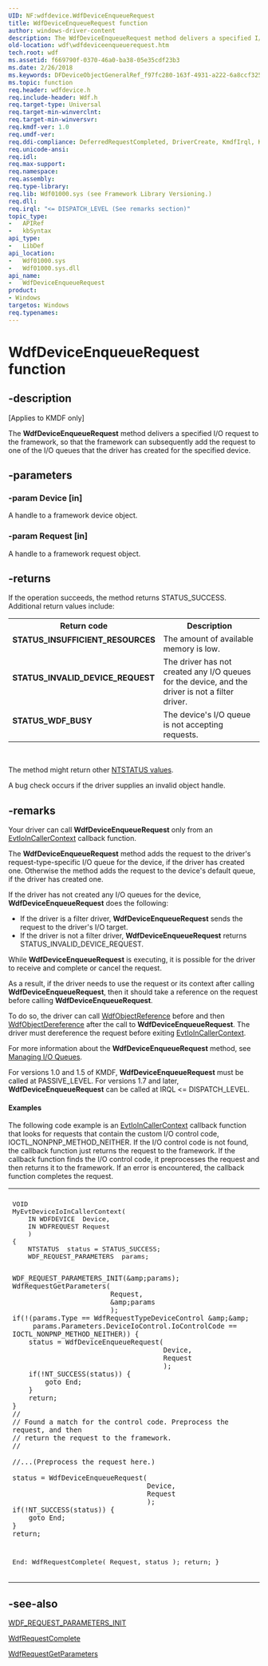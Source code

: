 ```yaml
---
UID: NF:wdfdevice.WdfDeviceEnqueueRequest
title: WdfDeviceEnqueueRequest function
author: windows-driver-content
description: The WdfDeviceEnqueueRequest method delivers a specified I/O request to the framework, so that the framework can subsequently add the request to one of the I/O queues that the driver has created for the specified device.
old-location: wdf\wdfdeviceenqueuerequest.htm
tech.root: wdf
ms.assetid: f669790f-0370-46a0-ba38-05e35cdf23b3
ms.date: 2/26/2018
ms.keywords: DFDeviceObjectGeneralRef_f97fc280-163f-4931-a222-6a8ccf3251d2.xml, WdfDeviceEnqueueRequest, WdfDeviceEnqueueRequest method, kmdf.wdfdeviceenqueuerequest, wdf.wdfdeviceenqueuerequest, wdfdevice/WdfDeviceEnqueueRequest
ms.topic: function
req.header: wdfdevice.h
req.include-header: Wdf.h
req.target-type: Universal
req.target-min-winverclnt: 
req.target-min-winversvr: 
req.kmdf-ver: 1.0
req.umdf-ver: 
req.ddi-compliance: DeferredRequestCompleted, DriverCreate, KmdfIrql, KmdfIrql2, RequestCompleted, RequestCompletedLocal
req.unicode-ansi: 
req.idl: 
req.max-support: 
req.namespace: 
req.assembly: 
req.type-library: 
req.lib: Wdf01000.sys (see Framework Library Versioning.)
req.dll: 
req.irql: "<= DISPATCH_LEVEL (See remarks section)"
topic_type:
-	APIRef
-	kbSyntax
api_type:
-	LibDef
api_location:
-	Wdf01000.sys
-	Wdf01000.sys.dll
api_name:
-	WdfDeviceEnqueueRequest
product:
- Windows
targetos: Windows
req.typenames: 
---
```


# WdfDeviceEnqueueRequest function


## -description


<p class="CCE_Message">[Applies to KMDF only]</p>

The <b>WdfDeviceEnqueueRequest</b> method delivers a specified I/O request to the framework, so that the framework can subsequently add the request to one of the I/O queues that the driver has created for the specified device.


## -parameters




### -param Device [in]

A handle to a framework device object.


### -param Request [in]

A handle to a framework request object.


## -returns



If the operation succeeds, the method returns STATUS_SUCCESS. Additional return values include:

<table>
<tr>
<th>Return code</th>
<th>Description</th>
</tr>
<tr>
<td width="40%">
<dl>
<dt><b>STATUS_INSUFFICIENT_RESOURCES</b></dt>
</dl>
</td>
<td width="60%">
The amount of available memory is low.

</td>
</tr>
<tr>
<td width="40%">
<dl>
<dt><b>STATUS_INVALID_DEVICE_REQUEST</b></dt>
</dl>
</td>
<td width="60%">
The driver has not created any I/O queues for the device, and the driver is not a filter driver.


</td>
</tr>
<tr>
<td width="40%">
<dl>
<dt><b>STATUS_WDF_BUSY</b></dt>
</dl>
</td>
<td width="60%">
The device's I/O queue is not accepting requests.

</td>
</tr>
</table>
 

The method might return other <a href="https://msdn.microsoft.com/library/windows/hardware/ff557697">NTSTATUS values</a>.

A bug check occurs if the driver supplies an invalid object handle.




## -remarks



Your driver can call <b>WdfDeviceEnqueueRequest</b> only from an <a href="https://msdn.microsoft.com/b8bcea29-e404-490e-9d0c-02c96a5690ab">EvtIoInCallerContext</a> callback function.

The <b>WdfDeviceEnqueueRequest</b> method adds the request to the driver's request-type-specific I/O queue for the device, if the driver has created one. Otherwise the method adds the request to the device's default queue, if the driver has created one.

If the driver has not created any I/O queues for the device, <b>WdfDeviceEnqueueRequest</b> does the following:

<ul>
<li>
If the driver is a filter driver, <b>WdfDeviceEnqueueRequest</b> sends the request to the driver's I/O target.

</li>
<li>
If the driver is not a filter driver, <b>WdfDeviceEnqueueRequest</b> returns STATUS_INVALID_DEVICE_REQUEST.

</li>
</ul>
While <b>WdfDeviceEnqueueRequest</b> is executing, it is possible for the driver to receive and complete or cancel the request.

As a result, if the driver needs to use the request or its context after calling <b>WdfDeviceEnqueueRequest</b>, then it should take a reference on the request before calling <b>WdfDeviceEnqueueRequest</b>.

To do so, the driver can call <a href="https://msdn.microsoft.com/library/windows/hardware/ff548758">WdfObjectReference</a> before and then <a href="https://msdn.microsoft.com/library/windows/hardware/ff548739">WdfObjectDereference</a> after the call to <b>WdfDeviceEnqueueRequest</b>. The driver must dereference the request before exiting <a href="https://msdn.microsoft.com/b8bcea29-e404-490e-9d0c-02c96a5690ab">EvtIoInCallerContext</a>.

For more information about the <b>WdfDeviceEnqueueRequest</b> method, see <a href="https://docs.microsoft.com/windows-hardware/drivers/wdf/managing-i-o-queues">Managing I/O Queues</a>.

For versions 1.0 and 1.5 of KMDF, <b>WdfDeviceEnqueueRequest</b> must be called at PASSIVE_LEVEL. For versions 1.7 and later, <b>WdfDeviceEnqueueRequest</b> can be called at IRQL &lt;= DISPATCH_LEVEL.


#### Examples

The following code example is an <a href="https://msdn.microsoft.com/b8bcea29-e404-490e-9d0c-02c96a5690ab">EvtIoInCallerContext</a> callback function that looks for requests that contain the custom I/O control code, IOCTL_NONPNP_METHOD_NEITHER. If the I/O control code is not found, the callback function just returns the request to the framework. If the callback function finds the I/O control code, it preprocesses the request and then returns it to the framework. If an error is encountered, the callback function completes the request.

<div class="code"><span codelanguage=""><table>
<tr>
<th></th>
</tr>
<tr>
<td>
<pre>VOID
MyEvtDeviceIoInCallerContext(
    IN WDFDEVICE  Device,
    IN WDFREQUEST Request
    )
{
    NTSTATUS  status = STATUS_SUCCESS;
    WDF_REQUEST_PARAMETERS  params;

    WDF_REQUEST_PARAMETERS_INIT(&amp;params);
    WdfRequestGetParameters(
                            Request,
                            &amp;params
                            );
    if(!(params.Type == WdfRequestTypeDeviceControl &amp;&amp;
         params.Parameters.DeviceIoControl.IoControlCode == IOCTL_NONPNP_METHOD_NEITHER)) {
        status = WdfDeviceEnqueueRequest(
                                         Device,
                                         Request
                                         );
        if(!NT_SUCCESS(status)) {
            goto End;
        }
        return;
    }
    //
    // Found a match for the control code. Preprocess the request, and then
    // return the request to the framework.
    //

    //...(Preprocess the request here.)

    status = WdfDeviceEnqueueRequest(
                                     Device,
                                     Request
                                     );
    if(!NT_SUCCESS(status)) {
        goto End;
    }
    return;
End:
    WdfRequestComplete(
                       Request,
                       status
                       );
    return;
}</pre>
</td>
</tr>
</table></span></div>



## -see-also




<a href="https://msdn.microsoft.com/library/windows/hardware/ff552476">WDF_REQUEST_PARAMETERS_INIT</a>



<a href="https://msdn.microsoft.com/library/windows/hardware/ff549945">WdfRequestComplete</a>



<a href="https://msdn.microsoft.com/library/windows/hardware/ff549969">WdfRequestGetParameters</a>
 

 

